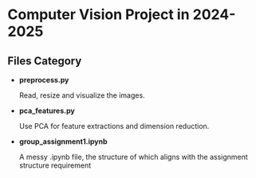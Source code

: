 # Computer Vision Project in 2024-2025

## Files Category
- **preprocess.py**

  
  Read, resize and visualize the images.

- **pca_features.py**

  
  Use PCA for feature extractions and dimension reduction.
  
  
- **group_assignment1.ipynb**

  
  A messy .ipynb file, the structure of which aligns with the assignment structure requirement
